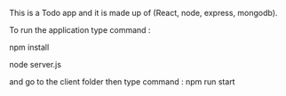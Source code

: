 This is a Todo app and it is made up of (React, node, express, mongodb).

To run the application type command :

npm install

node server.js

and go to the client folder then type command : npm run start

